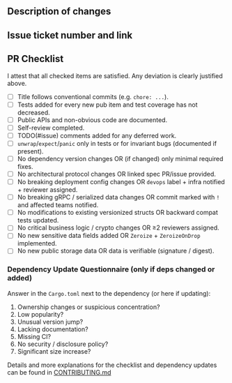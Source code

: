 ## Description of changes
<!-- Please explain the changes you made -->

## Issue ticket number and link
<!-- Add a reference to the issue fixed if available -->

## PR Checklist
<!-- Review each item and tick all that apply. Explain any exceptions in the description. -->
I attest that all checked items are satisfied. Any deviation is clearly justified above.
- [ ] Title follows conventional commits (e.g. `chore: ...`).
- [ ] Tests added for every new pub item and test coverage has not decreased.
- [ ] Public APIs and non-obvious code are documented.
- [ ] Self-review completed.
- [ ] TODO(#issue) comments added for any deferred work.
- [ ] `unwrap`/`expect`/`panic` only in tests or for invariant bugs (documented if present).
- [ ] No dependency version changes OR (if changed) only minimal required fixes.
- [ ] No architectural protocol changes OR linked spec PR/issue provided.
- [ ] No breaking deployment config changes OR `devops` label + infra notified + reviewer assigned.
- [ ] No breaking gRPC / serialized data changes OR commit marked with `!` and affected teams notified.
- [ ] No modifications to existing versionized structs OR backward compat tests updated.
- [ ] No critical business logic / crypto changes OR ≥2 reviewers assigned.
- [ ] No new sensitive data fields added OR `Zeroize` + `ZeroizeOnDrop` implemented.
- [ ] No new public storage data OR data is verifiable (signature / digest).

### Dependency Update Questionnaire (only if deps changed or added)
Answer in the `Cargo.toml` next to the dependency (or here if updating):
1. Ownership changes or suspicious concentration?
2. Low popularity?
3. Unusual version jump?
4. Lacking documentation?
5. Missing CI?
6. No security / disclosure policy?
7. Significant size increase?

Details and more explanations for the checklist and dependency updates can be found in [CONTRIBUTING.md](../CONTRIBUTING.md#6-pr-checklist)
